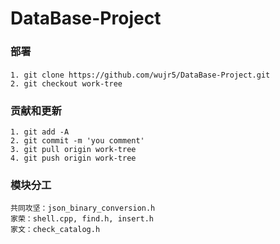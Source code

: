 # DataBase-Project

### 部署
####
```
1. git clone https://github.com/wujr5/DataBase-Project.git
2. git checkout work-tree
```

### 贡献和更新
```
1. git add -A
2. git commit -m 'you comment'
3. git pull origin work-tree
4. git push origin work-tree
```

### 模块分工
```
共同攻坚：json_binary_conversion.h
家荣：shell.cpp, find.h, insert.h
家文：check_catalog.h
```
